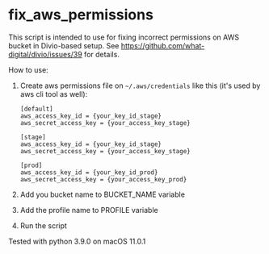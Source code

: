 # fix_aws_permissions

This script is intended to use for fixing incorrect permissions on AWS bucket in Divio-based setup.
See https://github.com/what-digital/divio/issues/39 for details.

How to use:
1. Create aws permissions file on `~/.aws/credentials` like this (it's used by aws cli tool as well):

    ```
    [default]
    aws_access_key_id = {your_key_id_stage}
    aws_secret_access_key = {your_access_key_stage}
    
    [stage]
    aws_access_key_id = {your_key_id_stage}
    aws_secret_access_key = {your_access_key_stage}
    
    [prod]
    aws_access_key_id = {your_key_id_prod}
    aws_secret_access_key = {your_access_key_prod}
    ```

2. Add you bucket name to BUCKET_NAME variable
3. Add the profile name to PROFILE variable
4. Run the script


Tested with python 3.9.0 on macOS 11.0.1